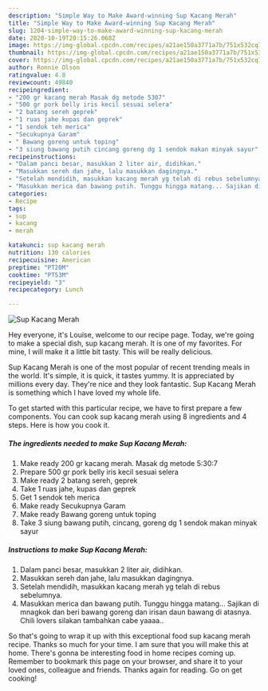 ```yaml
---
description: "Simple Way to Make Award-winning Sup Kacang Merah"
title: "Simple Way to Make Award-winning Sup Kacang Merah"
slug: 1204-simple-way-to-make-award-winning-sup-kacang-merah
date: 2020-10-19T20:15:26.068Z
image: https://img-global.cpcdn.com/recipes/a21ae150a3771a7b/751x532cq70/sup-kacang-merah-foto-resep-utama.jpg
thumbnail: https://img-global.cpcdn.com/recipes/a21ae150a3771a7b/751x532cq70/sup-kacang-merah-foto-resep-utama.jpg
cover: https://img-global.cpcdn.com/recipes/a21ae150a3771a7b/751x532cq70/sup-kacang-merah-foto-resep-utama.jpg
author: Ronnie Olson
ratingvalue: 4.8
reviewcount: 49840
recipeingredient:
- "200 gr kacang merah Masak dg metode 5307"
- "500 gr pork belly iris kecil sesuai selera"
- "2 batang sereh geprek"
- "1 ruas jahe kupas dan geprek"
- "1 sendok teh merica"
- "Secukupnya Garam"
- " Bawang goreng untuk toping"
- "3 siung bawang putih cincang goreng dg 1 sendok makan minyak sayur"
recipeinstructions:
- "Dalam panci besar, masukkan 2 liter air, didihkan."
- "Masukkan sereh dan jahe, lalu masukkan dagingnya."
- "Setelah mendidih, masukkan kacang merah yg telah di rebus sebelumnya."
- "Masukkan merica dan bawang putih. Tunggu hingga matang... Sajikan di mnagkok dan beri bawang goreng dan irisan daun bawang di atasnya. Chili lovers silakan tambahkan cabe yaaaa.."
categories:
- Recipe
tags:
- sup
- kacang
- merah

katakunci: sup kacang merah 
nutrition: 130 calories
recipecuisine: American
preptime: "PT20M"
cooktime: "PT53M"
recipeyield: "3"
recipecategory: Lunch

---
```



![Sup Kacang Merah](https://img-global.cpcdn.com/recipes/a21ae150a3771a7b/751x532cq70/sup-kacang-merah-foto-resep-utama.jpg)

Hey everyone, it's Louise, welcome to our recipe page. Today, we're going to make a special dish, sup kacang merah. It is one of my favorites. For mine, I will make it a little bit tasty. This will be really delicious.

Sup Kacang Merah is one of the most popular of recent trending meals in the world. It's simple, it is quick, it tastes yummy. It is appreciated by millions every day. They're nice and they look fantastic. Sup Kacang Merah is something which I have loved my whole life.




To get started with this particular recipe, we have to first prepare a few components. You can cook sup kacang merah using 8 ingredients and 4 steps. Here is how you cook it.

<!--inarticleads1-->

##### The ingredients needed to make Sup Kacang Merah:

1. Make ready 200 gr kacang merah. Masak dg metode 5:30:7
1. Prepare 500 gr pork belly iris kecil sesuai selera
1. Make ready 2 batang sereh, geprek
1. Take 1 ruas jahe, kupas dan geprek
1. Get 1 sendok teh merica
1. Make ready Secukupnya Garam
1. Make ready  Bawang goreng untuk toping
1. Take 3 siung bawang putih, cincang, goreng dg 1 sendok makan minyak sayur




<!--inarticleads2-->

##### Instructions to make Sup Kacang Merah:

1. Dalam panci besar, masukkan 2 liter air, didihkan.
1. Masukkan sereh dan jahe, lalu masukkan dagingnya.
1. Setelah mendidih, masukkan kacang merah yg telah di rebus sebelumnya.
1. Masukkan merica dan bawang putih. Tunggu hingga matang... Sajikan di mnagkok dan beri bawang goreng dan irisan daun bawang di atasnya. Chili lovers silakan tambahkan cabe yaaaa..




So that's going to wrap it up with this exceptional food sup kacang merah recipe. Thanks so much for your time. I am sure that you will make this at home. There's gonna be interesting food in home recipes coming up. Remember to bookmark this page on your browser, and share it to your loved ones, colleague and friends. Thanks again for reading. Go on get cooking!
